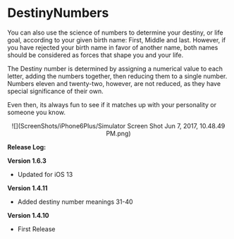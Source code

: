 # DestinyNumbers

You can also use the science of numbers to determine your destiny, or life goal, according to your given birth name: First, Middle and last.  However, if you have rejected your birth name in favor of another name, both names should be considered as forces that shape you and your life. 

The Destiny number is determined by assigning a numerical value to each letter, adding the numbers together, then reducing them to a single number.  Numbers eleven and twenty-two, however, are not reduced, as they have special significance of their own.

Even then, its always fun to see if it matches up with your personality or someone you know.
<center>
![](ScreenShots/iPhone6Plus/Simulator Screen Shot Jun 7, 2017, 10.48.49 PM.png)
</center>


<b>Release Log:</b>

<b>Version 1.6.3</b>
 - Updated for iOS 13

<b>Version 1.4.11</b>
 - Added destiny number meanings 31-40

<b>Version 1.4.10</b>
 - First Release

